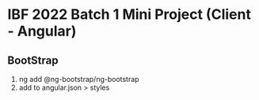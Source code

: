 # IBF 2022 Batch 1 Mini Project (Client - Angular)

## BootStrap
1. ng add @ng-bootstrap/ng-bootstrap
2. add to angular.json > styles

